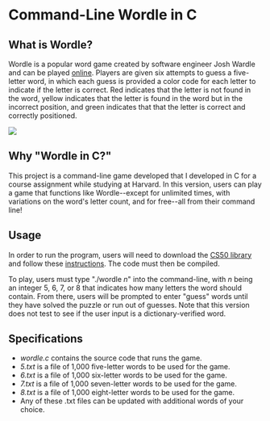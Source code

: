# Command-Line Wordle in C

## What is Wordle?
Wordle is a popular word game created by software engineer Josh Wardle and can be played [online](https://www.nytimes.com/games/wordle/index.html). Players are given six attempts to guess a five-letter word, in which each guess is provided a color code for each letter to indicate if the letter is correct. Red indicates that the letter is not found in the word, yellow indicates that the letter is found in the word but in the incorrect position, and green indicates that that the letter is correct and correctly positioned. 

![](https://github.com/madison-nicole/wordle-in-c/blob/main/Wordle-in-C.GIF)

## Why "Wordle in C?"
This project is a command-line game developed that I developed in C for a course assignment while studying at Harvard. In this version, users can play a game that functions like Wordle--except for unlimited times, with variations on the word's letter count, and for free--all from their command line! 

## Usage
In order to run the program, users will need to download the [CS50 library](https://github.com/cs50/libcs50/releases) and follow these [instructions](https://github.com/madison-nicole/libcs50). The code must then be compiled.

To play, users must type "./wordle *n*" into the command-line, with *n* being an integer 5, 6, 7, or 8 that indicates how many letters the word should contain. From there, users will be prompted to enter "guess" words until they have solved the puzzle or run out of guesses. Note that this version does not test to see if the user input is a dictionary-verified word.

## Specifications
- *wordle.c* contains the source code that runs the game.
- *5.txt* is a file of 1,000 five-letter words to be used for the game. 
- *6.txt* is a file of 1,000 six-letter words to be used for the game. 
- *7.txt* is a file of 1,000 seven-letter words to be used for the game. 
- *8.txt* is a file of 1,000 eight-letter words to be used for the game. 
- Any of these .txt files can be updated with additional words of your choice.

